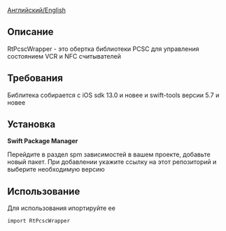 [Английский/English](README.md) 

## Описание
RtPcscWrapper - это обертка библиотеки PCSC для управления состоянием VCR и NFC считывателей

## Требования
Библитека собирается с iOS sdk 13.0 и новее и swift-tools версии 5.7 и новее

## Установка
**Swift Package Manager**

Перейдите в раздел spm зависимостей в вашем проекте, добавьте новый пакет. 
При добавлении укажите ссылку на этот репозиторий и выберите необходимую версию

## Использование
Для использования ипортируйте ее
```bash
import RtPcscWrapper
```
